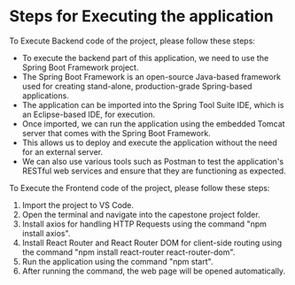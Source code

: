 # Steps for Executing the application

To Execute Backend code of the project, please follow these steps:

- To execute the backend part of this application, we need to use the Spring Boot Framework project.
- The Spring Boot Framework is an open-source Java-based framework used for creating stand-alone, production-grade Spring-based applications.
- The application can be imported into the Spring Tool Suite IDE, which is an Eclipse-based IDE, for execution.
- Once imported, we can run the application using the embedded Tomcat server that comes with the Spring Boot Framework.
- This allows us to deploy and execute the application without the need for an external server.
- We can also use various tools such as Postman to test the application's RESTful web services and ensure that they are functioning as expected.




To Execute the Frontend code of the project, please follow these steps:

1. Import the project to VS Code.
2. Open the terminal and navigate into the capestone project folder.
3. Install axios for handling HTTP Requests using the command "npm install axios".
4. Install React Router and React Router DOM for client-side routing using the command "npm install react-router react-router-dom".
5. Run the application using the command "npm start".
6. After running the command, the web page will be opened automatically.
